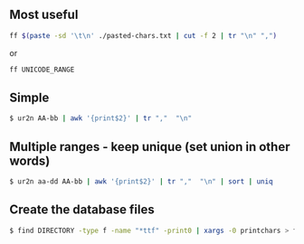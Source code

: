 ## Most useful

```bash
ff $(paste -sd '\t\n' ./pasted-chars.txt | cut -f 2 | tr "\n" ",")
```

or

```bash
ff UNICODE_RANGE
```

## Simple

```bash
$ ur2n AA-bb | awk '{print$2}' | tr ","  "\n"
```

## Multiple ranges - keep unique (set union in other words)

```bash
$ ur2n aa-dd AA-bb | awk '{print$2}' | tr ","  "\n" | sort | uniq
```

## Create the database files

```bash
$ find DIRECTORY -type f -name "*ttf" -print0 | xargs -0 printchars > file-db.txt
```

